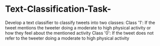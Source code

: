 # Text-Classification-Task-

Develop a text classifier to classify tweets into two classes:
Class '1': If the tweet mentions the tweeter doing a moderate to high physical activity or how they feel about the mentioned activity
Class '0': If the tweet does not refer to the tweeter doing a moderate to high physical activity
